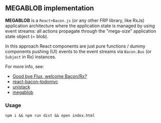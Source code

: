 ## MEGABLOB implementation

**MEGABLOB** is a `React+Bacon.js` (or any other FRP library, like RxJs)
application architecture where the application state is managed by using
event streams: all actions propagate through the "mega-size" application
state object (= blob).

In this approach React components are just pure functions / dummy components
pushing (UI) events to the event streams via `Bacon.Bus` (or `Subject` in Rx)
instances.

For more info, see:

* [Good bye Flux, welcome Bacon/Rx?](https://medium.com/@milankinen/good-bye-flux-welcome-bacon-rx-23c71abfb1a7)
* [react-bacon-todomvc](https://github.com/milankinen/react-bacon-todomvc)
* [unistack](https://github.com/laurilehmijoki/unistack)
* [megablob](https://github.com/milankinen/megablob)


### Usage

    npm i && npm run dist && open index.html 
    
